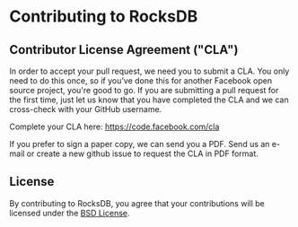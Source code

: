 # Contributing to RocksDB

## Contributor License Agreement ("CLA")

In order to accept your pull request, we need you to submit a CLA. You
only need to do this once, so if you've done this for another Facebook
open source project, you're good to go. If you are submitting a pull
request for the first time, just let us know that you have completed
the CLA and we can cross-check with your GitHub username.

Complete your CLA here: <https://code.facebook.com/cla>

If you prefer to sign a paper copy, we can send you a PDF.  Send us an
e-mail or create a new github issue to request the CLA in PDF format.

## License

By contributing to RocksDB, you agree that your contributions will be
licensed under the [BSD License](LICENSE).
